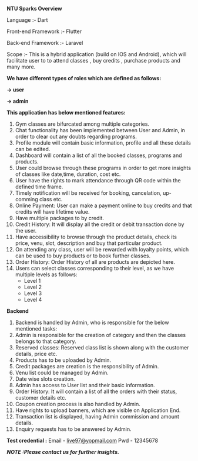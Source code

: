 **NTU Sparks Overview**

Language :- Dart

Front-end Framework :- Flutter

Back-end Framework :- Laravel

Scope :- This is a hybrid application (build on IOS and Android), which will facilitate user to to attend classes , buy credits , purchase products and many more.

**We have different types of roles which are defined as follows:**

**-> user**

**-> admin**

**This application has below mentioned features:**
1. Gym classes are bifurcated among multiple categories.
2. Chat functionality has been implemented between User and Admin, in order to clear out any doubts regarding programs.
3. Profile module will contain basic information, profile and all these details can be edited.
4. Dashboard will contain a list of all the booked classes, programs and products.
5. User could browse through these programs in order to get more insights of classes like date,time, duration, cost etc.
6. User have the rights to mark attendance through QR code within the defined time frame.
7. Timely notification will be received for booking, cancelation, up-comming class etc. 
8. Online Payment: User can make a payment online to buy credits and that credits will have lifetime value.
9. Have multiple packages to by credit.
10. Credit History: It will display all the credit or debit transaction done by the user.
11. Have accessibility to browse through the product details, check its price, venu, slot, description and buy that particular product.
12. On attending any class, user will be rewarded with loyalty points, which can be used to buy products or to book further classes.
13. Order History: Order History of all are products are depicted here.
14. Users can select classes corresponding to their level, as we have multiple levels as follows:
    - Level 1
    - Level 2
    - Level 3
    - Level 4


**Backend**

1. Backend is handled by Admin, who is responsible for the below mentioned tasks:
2. Admin is responsible for the creation of category and then the classes belongs to that category.
3. Reserved classes: Reserved class list is shown along with the customer details, price etc.
4. Products has to be uploaded by Admin.
5. Credit packages are creation is the responsibility of Admin.
6. Venu list could be managed by Admin.
7. Date wise slots creation.
8. Admin has access to User list and their basic information.
9. Order History: It will contain a list of all the orders with their status, customer details etc.
10. Coupon creation process is also handled by Admin.
11. Have rights to upload banners, which are visible on Application End.
12. Transaction list is displayed, having Admin commission and amount details.
13. Enquiry requests has to be answered by Admin.


**Test credential :**
Email - live97@yopmail.com
Pwd - 12345678


***NOTE :Please contact us for further insights.***


